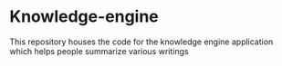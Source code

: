 # Knowledge-engine
This repository houses the code for the knowledge engine application which helps people summarize various writings
